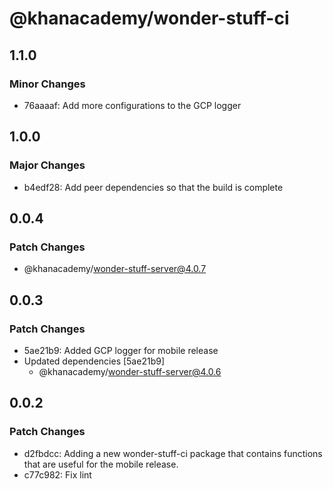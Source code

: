 # @khanacademy/wonder-stuff-ci

## 1.1.0

### Minor Changes

-   76aaaaf: Add more configurations to the GCP logger

## 1.0.0

### Major Changes

-   b4edf28: Add peer dependencies so that the build is complete

## 0.0.4

### Patch Changes

-   @khanacademy/wonder-stuff-server@4.0.7

## 0.0.3

### Patch Changes

-   5ae21b9: Added GCP logger for mobile release
-   Updated dependencies [5ae21b9]
    -   @khanacademy/wonder-stuff-server@4.0.6

## 0.0.2

### Patch Changes

-   d2fbdcc: Adding a new wonder-stuff-ci package that contains functions that are useful for the mobile release.
-   c77c982: Fix lint
